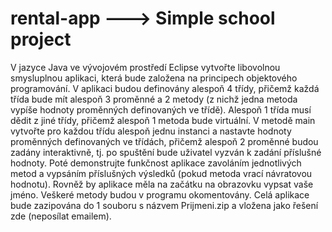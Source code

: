 # rental-app ---> Simple school project

V jazyce Java ve vývojovém prostředí Eclipse vytvořte libovolnou smysluplnou aplikaci, 
která bude založena na principech objektového programování. 
V aplikaci budou definovány alespoň 4 třídy, 
přičemž každá třída bude mít alespoň 3 proměnné a 2 metody (z nichž jedna metoda vypíše hodnoty proměnných definovaných ve třídě). 
Alespoň 1 třída musí dědit z jiné třídy, přičemž alespoň 1 metoda bude virtuální. 
V metodě main vytvořte pro každou třídu alespoň jednu instanci a nastavte hodnoty proměnných definovaných ve třídách, 
přičemž alespoň 2 proměnné budou zadány interaktivně, tj. po spuštění bude uživatel vyzván k zadání příslušné hodnoty. 
Poté demonstrujte funkčnost aplikace zavoláním jednotlivých metod a vypsáním příslušných výsledků (pokud metoda vrací návratovou hodnotu). 
Rovněž by aplikace měla na začátku na obrazovku vypsat vaše jméno. Veškeré metody budou v programu okomentovány. 
Celá aplikace bude zazipována do 1 souboru s názvem Prijmeni.zip a vložena jako řešení zde (neposílat emailem).
